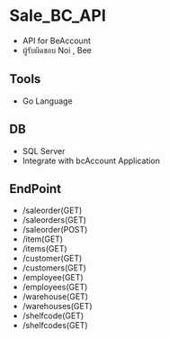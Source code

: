 # Sale_BC_API

- API for BeAccount 
- ผู้รับผิดชอบ Noi , Bee

## Tools 
- Go Language 

## DB 
- SQL Server  
- Integrate with bcAccount Application 

## EndPoint
 - /saleorder(GET)
 - /saleorders(GET)
 - /saleorder(POST)   
 - /item(GET)
 - /items(GET)
 - /customer(GET)
 - /customers(GET)
 - /employee(GET)
 - /employees(GET)
 - /warehouse(GET)
 - /warehouses(GET)
 - /shelfcode(GET)
 - /shelfcodes(GET)



